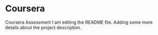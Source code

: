# Coursera
Coursera Assessment
I am editing the README file. Adding some more details about the project description.
